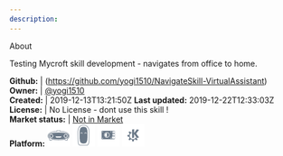 ```yaml
---
description: 
---
```

About

Testing Mycroft skill development - navigates from office to home.

**Github:** | (https://github.com/yogi1510/NavigateSkill-VirtualAssistant)  
**Owner:** | [@yogi1510](https://github.com/yogi1510)  
**Created:** | 2019-12-13T13:21:50Z  **Last updated:** 2019-12-22T12:33:03Z  
**License:** | No License - dont use this skill !  
**Market status:** | [Not in Market](https://market.mycroft.ai/skill/)  
**Platform:**   ![](.gitbook/assets/mark-1-icon.png)  ![](.gitbook/assets/mark-2-icon.png)  ![](.gitbook/assets/picroft-icon.png)  ![](.gitbook/assets/kde.png)   
